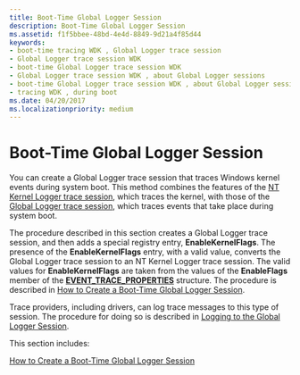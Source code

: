 ```yaml
---
title: Boot-Time Global Logger Session
description: Boot-Time Global Logger Session
ms.assetid: f1f5bbee-48bd-4e4d-8849-9d21a4f85d44
keywords:
- boot-time tracing WDK , Global Logger trace session
- Global Logger trace session WDK
- boot-time Global Logger trace session WDK
- Global Logger trace session WDK , about Global Logger sessions
- boot-time Global Logger trace session WDK , about Global Logger sessions
- tracing WDK , during boot
ms.date: 04/20/2017
ms.localizationpriority: medium
---
```


# Boot-Time Global Logger Session


You can create a Global Logger trace session that traces Windows kernel events during system boot. This method combines the features of the [NT Kernel Logger trace session](nt-kernel-logger-trace-session.md), which traces the kernel, with those of the [Global Logger trace session](global-logger-trace-session.md), which traces events that take place during system boot.

The procedure described in this section creates a Global Logger trace session, and then adds a special registry entry, **EnableKernelFlags**. The presence of the **EnableKernelFlags** entry, with a valid value, converts the Global Logger trace session to an NT Kernel Logger trace session. The valid values for **EnableKernelFlags** are taken from the values of the **EnableFlags** member of the [**EVENT\_TRACE\_PROPERTIES**](https://msdn.microsoft.com/library/windows/desktop/aa363784) structure. The procedure is described in [How to Create a Boot-Time Global Logger Session](how-to-create-a-boot-time-global-logger-session.md).

Trace providers, including drivers, can log trace messages to this type of session. The procedure for doing so is described in [Logging to the Global Logger Session](logging-to-the-global-logger-session.md).

This section includes:

[How to Create a Boot-Time Global Logger Session](how-to-create-a-boot-time-global-logger-session.md)

 

 





